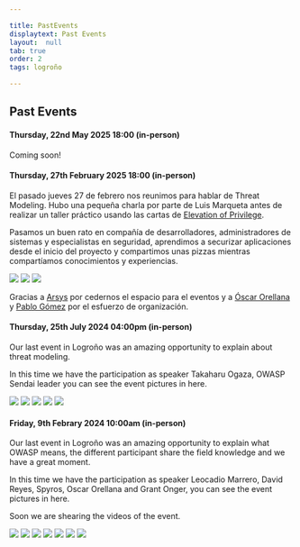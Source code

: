 ```yaml
---

title: PastEvents
displaytext: Past Events
layout:  null
tab: true
order: 2
tags: logroño

---
```


## Past Events

#### Thursday, 22nd May 2025 18:00 (in-person)

Coming soon!

#### Thursday, 27th February 2025 18:00 (in-person)

El pasado jueves 27 de febrero nos reunimos para hablar de Threat Modeling. Hubo una pequeña charla por parte de Luis Marqueta antes de realizar un taller práctico usando las cartas de <a href="https://github.com/adamshostack/eop">Elevation of Privilege</a>.

Pasamos un buen rato en compañía de desarrolladores, administradores de sistemas y especialistas en seguridad, aprendimos a securizar aplicaciones desde el inicio del proyecto y compartimos unas pizzas mientras compartíamos conocimientos y experiencias.

<td>
    <img src="assets/images/Image2025-02-27at20.18.35.jpeg">
</td>

<td>
    <img src="assets/images/Image2025-02-27at20.18.37.jpeg">
</td>

<td>
    <img src="assets/images/Image2025-02-27at20.53.15.jpeg">
</td>

Gracias a <a href="https://www.arsys.es">Arsys</a> por cedernos el espacio para el eventos y a <a href="https://www.linkedin.com/in/oscarorellanaa/">Óscar Orellana</a> y <a href="https://www.linkedin.com/in/pablogomezsanchez/">Pablo Gómez</a> por el esfuerzo de organización.


#### Thursday, 25th July 2024 04:00pm (in-person)

Our last event in Logroño was an amazing opportunity to explain about threat modeling.

In this time we have the participation as speaker Takaharu Ogaza, OWASP Sendai leader you can see the event pictures in here.


<td>
    <img src="assets/images/25_7_2024_1.jpeg">
</td>

<td>
    <img src="assets/images/25_7_2024_2.jpeg">
</td>

<td>
    <img src="assets/images/25_7_2024_3.jpeg">
</td>

<td>
    <img src="assets/images/25_7_2024_4.jpeg">
</td>

<td>
    <img src="assets/images/25_7_2024_5.jpeg">
</td>



#### Friday, 9th Febrary 2024 10:00am (in-person)

Our last event in Logroño was an amazing opportunity to explain what OWASP means, the different participant share the field knowledge and we have a great moment.

In this time we have the participation as speaker Leocadio Marrero, David Reyes, Spyros, Oscar Orellana and Grant Onger, you can see the event pictures in here.

Soon we are shearing the videos of the event.

<td>
    <img src="assets/images/IMG_2881.jpg">
</td>

<td>
    <img src="assets/images/IMG_3547.jpg">
</td>

<td>
    <img src="assets/images/IMG_3548.jpg">
</td>

<td>
    <img src="assets/images/IMG_3552.jpg">
</td>

<td>
    <img src="assets/images/IMG_2891.jpg">
</td>

<td>
    <img src="assets/images/IMG_2901.jpg">
</td>

<td>
    <img src="assets/images/IMG_2903.jpg">
</td>
